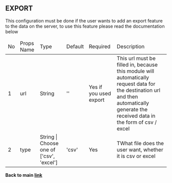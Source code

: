 ## EXPORT ##

This configuration must be done if the user wants to add an export feature to the data on the server, to use this feature please read the documentation below

<table>
  <thead>
    <tr>
      <td>No</td>
      <td>Props Name</td>
      <td>Type</td>
      <td>Default</td>
      <td>Required</td>
      <td>Description</td>
    </tr>
</thead>
<tbody>
  <tr>
    <td>1</td>
    <td>url</td>
    <td>String</td>
    <td>''</td>
    <td>Yes if you used export</td>
    <td>This url must be filled in, because this module will automatically request data for the destination url and then automatically generate the received data in the form of csv / excel</td>
  </tr>
  <tr>
    <td>2</td>
    <td>type</td>
    <td>String | Choose one of ['csv', 'excel']</td>
    <td>'csv'</td>
    <td>Yes</td>
    <td>TWhat file does the user want, whether it is csv or excel</td>
  </tr>
</tbody>
</table>

<b>Back to main <a href="https://github.com/azharprabudi/react-autogenerate-crud">link</a> 
